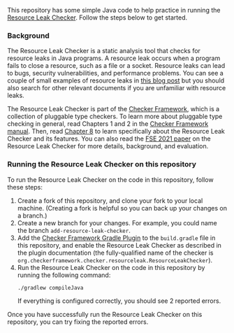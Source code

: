 This repository has some simple Java code to help practice in running the
[Resource Leak Checker](https://checkerframework.org/manual/#resource-leak-checker). Follow the steps below to get
started.

### Background

The Resource Leak Checker is a static analysis tool that checks for resource leaks in Java programs.
A resource leak occurs when a program fails to close a resource, such as a file or a socket. Resource leaks can lead
to bugs, security vulnerabilities, and performance problems. You can see a couple of small examples of resource leaks
in [this blog post](https://aws.amazon.com/blogs/devops/resource-leak-detection-in-amazon-codeguru/) but you should also
search for other relevant documents if you are unfamiliar with resource leaks.

The Resource Leak Checker is part of the [Checker Framework](https://checkerframework.org/), which is a collection of
pluggable type checkers. To learn more about pluggable type checking in general, read Chapters 1 and 2 in
the [Checker Framework manual](https://checkerframework.org/manual/). Then,
read [Chapter 8](https://checkerframework.org/manual/#resource-leak-checker) to learn specifically about the Resource
Leak Checker and its features. You can also read the [FSE 2021 paper](https://manu.sridharan.net/files/FSE21Leaks.pdf)
on the Resource Leak Checker for more details, background, and evaluation.

### Running the Resource Leak Checker on this repository

To run the Resource Leak Checker on the code in this repository, follow these steps:

1. Create a fork of this repository, and clone your fork to your local machine.  (Creating a fork is helpful so you can
   back up your changes on a branch.)
2. Create a new branch for your changes. For example, you could name the branch `add-resource-leak-checker`.
3. Add the [Checker Framework Gradle Plugin](https://github.com/kelloggm/checkerframework-gradle-plugin) to the
   `build.gradle` file in this repository, and enable the Resource Leak Checker as described in the plugin
   documentation (the fully-qualified name of the checker
   is `org.checkerframework.checker.resourceleak.ResourceLeakChecker`).
4. Run the Resource Leak Checker on the code in this repository by running the following command:
   ```
   ./gradlew compileJava
   ```
   If everything is configured correctly, you should see 2 reported errors.

Once you have successfully run the Resource Leak Checker on this repository, you can try fixing the reported errors.
